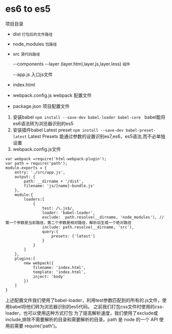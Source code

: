 # es6 to es5
项目目录
* dist  `打包后的文件路径`
* node_modules  `包路径`
* src `源代码路径`

  --components --layer (layer.html,layer.js,layer.less) `组件`
  
  --app.js 入口js文件
* index.html
* webpack.config.js webpack 配置文件
* package.json  项目配置文件
1. 安装babel `npm install --save-dev babel-loader babel-core`  
babel能将es6语法转为浏览器识别的es5
2. 安装插件babel Latest preset `npm install --save-dev babel-preset-latest`
Latest Presets 能通过参数的设置识别es7,es6，es5语法,而不必单独设置
3. webpack.config.js文件
```
var webpack =require('html-webpack-plugin');
var path = require('path');
module.exports = {
    entry: './src/app.js',
    output: {
        path: __dirname + '/dist',
        filename: 'js/[name]-bundle.js'
    },
    module:{
        loaders:[
            {
                test: /\.js$/,
                loader: 'babel-loader',
                exclude:  path.resolve(__dirname, 'node_modules'), //第一个参数是当前路径，第二个参数是相对路径，解析后生成一个绝对路径
                include: path.resolve(__dirname, 'src'),
                query:{
                    presets: ['latest']
                }
            }
        ]
    },
    plugins:[
        new webpack({
            filename: 'index.html',
            template: 'index.html',
            inject: 'body'
        })
    ]
}
```
上述配置文件我们使用了babel-loader，利用test参数匹配到的所有的.js文件，使用babel将他们转为浏览器识别的es5代码。
之前我们打包css文件时使用的css-loader，也可以使用这种方式打包
为了提高解析速度，我们使用了exclude或include,排除不需要解析的目录和需要解析的目录。path 是 node 的一个 API 使用前需要 require('path')。
